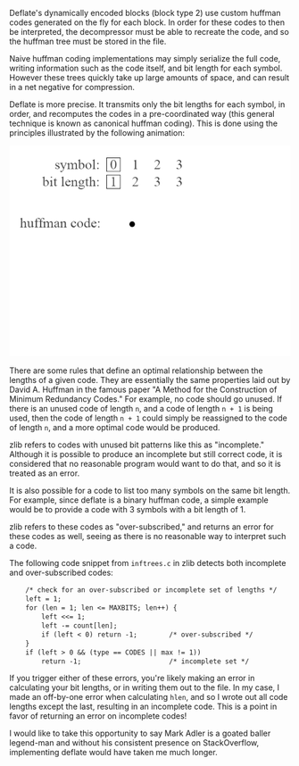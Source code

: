 Deflate's dynamically encoded blocks (block type 2) use custom huffman codes generated on the fly for each block. In order for these codes to then be interpreted, the decompressor must be able to recreate the code, and so the huffman tree must be stored in the file.

Naive huffman coding implementations may simply serialize the full code, writing information such as the code itself, and bit length for each symbol. However these trees quickly take up large amounts of space, and can result in a net negative for compression.

Deflate is more precise. It transmits only the bit lengths for each symbol, in order, and recomputes the codes in a pre-coordinated way (this general technique is known as canonical huffman coding). This is done using the principles illustrated by the following animation:

![Converting bit lengths to codes](/res/length_to_code.gif)

There are some rules that define an optimal relationship between the lengths of a given code. They are essentially the same properties laid out by David A. Huffman in the famous paper "A Method for the Construction of Minimum Redundancy Codes." For example, no code should go unused. If there is an unused code of length `n`, and a code of length `n + 1` is being used, then the code of length `n + 1` could simply be reassigned to the code of length `n`, and a more optimal code would be produced.

zlib refers to codes with unused bit patterns like this as "incomplete." Although it is possible to produce an incomplete but still correct code, it is considered that no reasonable program would want to do that, and so it is treated as an error.

It is also possible for a code to list too many symbols on the same bit length. For example, since deflate is a binary huffman code, a simple example would be to provide a code with 3 symbols with a bit length of 1.
 
 zlib refers to these codes as "over-subscribed," and returns an error for these codes as well, seeing as there is no reasonable way to interpret such a code.

 The following code snippet from `inftrees.c` in zlib detects both incomplete and over-subscribed codes:

<pre><code class="language-c" data-ln-start-from="130">    /* check for an over-subscribed or incomplete set of lengths */
    left = 1;
    for (len = 1; len <= MAXBITS; len++) {
        left <<= 1;
        left -= count[len];
        if (left < 0) return -1;        /* over-subscribed */
    }
    if (left > 0 && (type == CODES || max != 1))
        return -1;                      /* incomplete set */
</code></pre>

If you trigger either of these errors, you're likely making an error in calculating your bit lengths, or in writing them out to the file. In my case, I made an off-by-one error when calculating `hlen`, and so I wrote out all code lengths except the last, resulting in an incomplete code. This is a point in favor of returning an error on incomplete codes!

I would like to take this opportunity to say Mark Adler is a goated baller legend-man and without his consistent presence on StackOverflow, implementing deflate would have taken me much longer.


